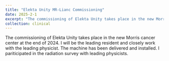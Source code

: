 ```yaml
---
title: "Elekta Unity MR-Lianc Commissioning"
date: 2025-2-1
excerpt: "The commissioning of Elekta Unity takes place in the new Morris cancer center at the end of 2024. I will be the leading resident and closely work with the leading physicist. The machine has been delivered and installed. I pariticipated in the radiation survey with leading physicists."
collection: clinical
--- 
```


The commissioning of Elekta Unity takes place in the new Morris cancer center at the end of 2024. I will be the leading resident and closely work with the leading physicist. The machine has been delivered and installed. I pariticipated in the radiation survey with leading physicists.